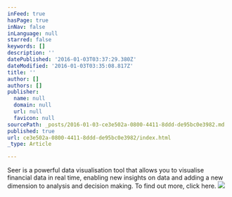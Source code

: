 ```yaml
---
inFeed: true
hasPage: true
inNav: false
inLanguage: null
starred: false
keywords: []
description: ''
datePublished: '2016-01-03T03:37:29.380Z'
dateModified: '2016-01-03T03:35:08.817Z'
title: ''
author: []
authors: []
publisher:
  name: null
  domain: null
  url: null
  favicon: null
sourcePath: _posts/2016-01-03-ce3e502a-0800-4411-8ddd-de95bc0e3982.md
published: true
url: ce3e502a-0800-4411-8ddd-de95bc0e3982/index.html
_type: Article

---
```

Seer is a powerful data visualisation tool that allows you to visualise financial data in real time, enabling new insights on data and adding a new dimension to analysis and decision making. To find out more, click here. ![](https://the-grid-user-content.s3-us-west-2.amazonaws.com/49e5e260-2ff2-4b35-9dd4-3066abb12807.jpg)